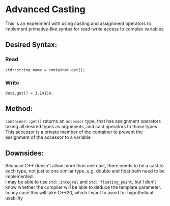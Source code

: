 # Advanced Casting
This is an experiment with using casting and assignment operators to implement primative-like syntax for read-write access to complex variables

## Desired Syntax:
### Read
`std::string name = container.get();`

### Write
`data.get() = 3.14159;`

## Method:
`container::get()` returns an `accessor` type, that has assignment operators taking all desired types as arguments, and cast operators to those types\
This accessor is a private member of the container to prevent the assignment of the accessor to a variable

## Downsides:
Because C++ doesn't allow more than one cast, there needs to be a cast to each type, not just to one similar type. e.g. double and float both need to be implemented.\
I may be able to use `std::integral` and `std::floating_point`, but I don't know whether the compiler will be able to deduce the template parameter.\
In any case this will take C++20, which I want to avoid for hypothetical usability
